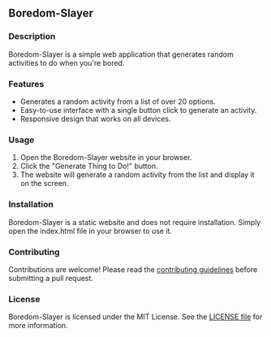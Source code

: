 ## Boredom-Slayer

### Description

Boredom-Slayer is a simple web application that generates random activities to do when you're bored.

### Features

- Generates a random activity from a list of over 20 options.
- Easy-to-use interface with a single button click to generate an activity.
- Responsive design that works on all devices.

### Usage

1. Open the Boredom-Slayer website in your browser.
2. Click the "Generate Thing to Do!" button.
3. The website will generate a random activity from the list and display it on the screen.

### Installation

Boredom-Slayer is a static website and does not require installation. Simply open the index.html file in your browser to use it.

### Contributing

Contributions are welcome! Please read the [contributing guidelines](CONTRIBUTING.md) before submitting a pull request.

### License

Boredom-Slayer is licensed under the MIT License. See the [LICENSE file](LICENSE) for more information.